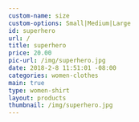 ```yaml
---
custom-name: size
custom-options: Small|Medium|Large
id: superhero
url: /
title: superhero
price: 20.00
pic-url: /img/superhero.jpg
date: 2018-2-8 11:51:01 -08:00
categories: women-clothes
main: true
type: women-shirt
layout: products
thumbnail: /img/superhero.jpg
---
```


